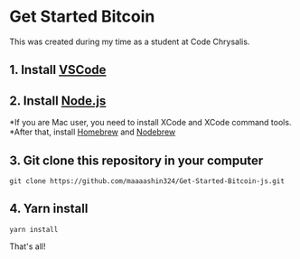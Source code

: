 # Get Started Bitcoin

This was created during my time as a student at Code Chrysalis.

## 1. Install [VSCode](https://code.visualstudio.com/)

## 2. Install [Node.js](https://nodejs.org/en/)

*If you are Mac user, you need to install XCode and XCode command tools.  
*After that, install [Homebrew](https://brew.sh/) and [Nodebrew](https://github.com/hokaccha/nodebrew)

## 3. Git clone this repository in your computer

```unix
git clone https://github.com/maaaashin324/Get-Started-Bitcoin-js.git
```

## 4. Yarn install

```unix
yarn install
```

That's all!